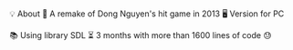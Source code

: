 💡 About
🔧 A remake of Dong Nguyen's hit game in 2013
🖥️ Version for PC

📚 Using library SDL
⏳ 3 months with more than 1600 lines of code 😓
